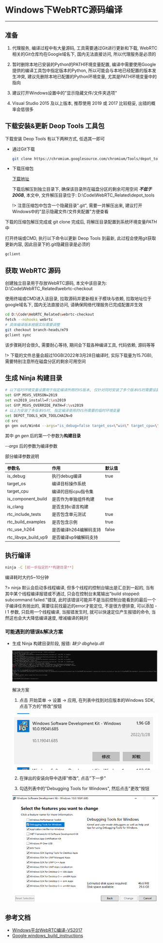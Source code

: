 # Windows下WebRTC源码编译

---

## 准备

1. 代理服务, 编译过程中有大量源码, 工具需要通过Git进行更新和下载, WebRTC相关的Git仓库均在Google域名下, 国内无法直接访问, 所以代理服务是必须的

2. 暂时删除本地已安装的Python的PATH环境变量配置, 编译中需要使用Google提供的编译工具包中指定版本的Python, 所以可能会与本地已经配置的版本发生冲突, 建议先删除本地已配置的Python环境变量, 尤其是PATH环境变量中的指向

3. 建议打开Windows设置中的"显示隐藏文件/文件夹选项"

4. Visual Studio 2015 及以上版本, 推荐使用 2019 或 2017 比较稳妥, 出错的概率会低很多

## 下载安装&更新 Deop Tools 工具包

下载安装 Deop Tools 有以下两种方式, 任选其一即可
- 通过Git下载

  ```bash
  git clone https://chromium.googlesource.com/chromium/Tools/depot_tools.git
  ```

- 下载压缩包

  [下载地址](https://storage.googleapis.com/chrome-infra/depot_tools.zip)

  下载后解压到独立目录下, 确保该目录所在磁盘分区的剩余可用空间 ***不低于20GB***, 本文中, 文件解压目录位于: D:\Code\WebRTC_Related\depot_tools

  !> 注意压缩包中包含一个隐藏目录".git", 需要一并解压出来, 建议打开Windows中的"显示隐藏文件/文件夹配置"方便查看

下载的压缩包解压完成或 git clone 完成后, 将解压目录配置到系统环境变量*PATH*中

打开终端或CMD, 执行以下命令以更新 Deop Tools 到最新, 此过程会使用git获取更新内容, 因此目录下的.git隐藏目录是必须的

```bash
gclient
```

## 获取 WebRTC 源码

创建独立目录用于存放WebRTC源码, 本文中该目录为: D:\Code\WebRTC_Related\webrtc-checkout

使用终端或CMD进入该目录, 拉取源码并更新相关子模块与依赖, 拉取地址位于google域名下, 国内无法直接访问, 请确保网络代理服务已完成配置并生效

```bash
cd D:\Code\WebRTC_Related\webrtc-checkout
fetch --nohooks webrtc
# 具体编译版本根据实际需要调整
git checkout branch-heads/m79
gclient sync
```

该步骤耗时会很久, 需要耐心等待, 期间会下载各种编译工具, 代码依赖, 源码等等

!> 下载的文件总量会超过10GB(2022年3月28日编译时, 实际下载量为15.7GB), 需要特别注意所在磁盘分区的剩余可用空间

## 生成 Ninja 构建目录

```bash
# 以下临时环境变量设置用于指定编译所用的VS版本, 仅针对同时安装了多个版本VS时需要设置
set GYP_MSVS_VERSON=2019
set vs2019_install=F:\vs2019
set GYP_MSVS_OVERRIDE_PATH=F:\vs2019
# 以上为安装了多版本VS时, 指定编译使用的VS所需要的临时环境变量
set DEPOT_TOOLS_WIN_TOOLCHAIN=0
cd src
gn gen out/Win64 --args="is_debug=false target_os=\"win\" target_cpu=\"x64\" is_component_build=false is_clang=false use_lld=false treat_warnings_as_errors=false use_rtti=true rtc_include_tests=false rtc_build_examples=false"
```

其中 *gn gen* 后的第一个参数为**构建目录**

*--args* 后的参数为编译参数

部分编译参数说明

|参数名|作用|默认值|
|:-|:-|:-|
|is_debug|执行debug编译|true|
|target_os|编译目标操作系统||
|target_cpu|编译的目标cpu指令集||
|is_component_build|是否作为单独组件构建|true|
|is_clang|是否支持c语言构建||
|rtc_include_tests|是否包含单元测试|true|
|rtc_build_examples|是否包含示例|true|
|rtc_use_h264|是否编译h264编解码支持|false|
|rtc_libvpx_build_vp9|是否编译vp9编解码支持||

## 执行编译

```bash
ninja -C [前一步指定的**构建目录**]
```

编译耗时大约5~10分钟

?> ninja 默认会启动多线程编译, 但多个线程的控制台输出是汇总到一起的, 当有其中某个线程编译报错或不通过, 只会在控制台末尾输出"build stopped: subcommand failed."错误, 此时该错误可能并不是当前控制台能看到的最后一个子编译任务抛出的, 需要往前找最近的error才能定位, 不是很方便排查, 可以添加 -l 1 参数, 只启用一个线程编译, 当报错发生时, 就可以快速定位产生报错的命令, 当然这也会大大降低编译速度, 增减编译的耗时

### 可能遇到的错误&解决方案

- 生成 Ninja 构建目录阶段, 报错: *缺少 dbghelp.dll*

  ![缺少 dbghelp.dll](../images/1.png)

  解决方案

  1. 点击 开始菜单 -> 设置 -> 应用, 在列表中找到对应版本的Windows SDK, 点击下方的"修改"按钮

    ![缺少 dbghelp.dll 错误](../images/2.png)

  2. 在弹出的安装向导中选择"修改", 点击"下一步"

  3. 勾选列表中的"Debugging Tools for Windows", 然后点击"更改"按钮

    ![缺少 dbghelp.dll 错误](../images/3.png)

## 参考文档

- [Windows平台WebRTC编译-VS2017](https://blog.jianchihu.net/webrtc-build-vs2017.html)
- [Google windows_build_instructions](https://chromium.googlesource.com/chromium/src/+/master/docs/windows_build_instructions.md#Visual-Studio)